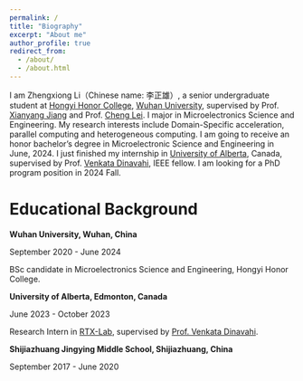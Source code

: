```yaml
---
permalink: /
title: "Biography"
excerpt: "About me"
author_profile: true
redirect_from: 
  - /about/
  - /about.html
---
```


I am Zhengxiong Li（Chinese name: 李正雄）, a senior undergraduate student at [Hongyi Honor College](https://hyxt.whu.edu.cn/), [Wuhan University](https://en.whu.edu.cn/), supervised by Prof. [Xianyang Jiang](https://physics.whu.edu.cn/info/1186/5300.htm) and Prof. [Cheng Lei](https://technology.whu.edu.cn/info/1061/1965.htm). I major in Microelectronics Science and Engineering. My research interests include Domain-Specific acceleration, parallel computing and heterogeneous computing. I am going to receive an honor bachelor’s degree in Microelectronic Science and Engineering in June, 2024. I just finished my internship in [University of Alberta](https://www.ualberta.ca/index.html), Canada, supervised by Prof. [Venkata Dinavahi](https://apps.ualberta.ca/directory/person/dinavahi), IEEE fellow. I am looking for a PhD program position in 2024 Fall.

# Educational Background
**Wuhan University, Wuhan, China**

September 2020 - June 2024

BSc candidate in Microelectronics Science and Engineering, Hongyi Honor College.

**University of Alberta, Edmonton, Canada**

June 2023 - October 2023

Research Intern in [RTX-Lab](https://www.ece.ualberta.ca/~dinavahi/RTX_index.htm), supervised by [Prof. Venkata Dinavahi](https://apps.ualberta.ca/directory/person/dinavahi).

**Shijiazhuang Jingying Middle School, Shijiazhuang, China**

September 2017 - June 2020

